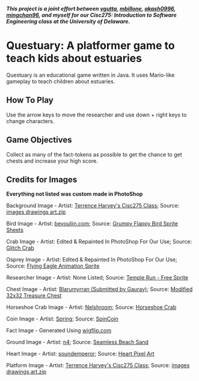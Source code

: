 ***This project is a joint effort between [vgutta](https://github.com/vgutta), [mbillone](https://github.com/mbillone), [akash0996](https://github.com/akash0996), [mingchan96](https://github.com/mingchan96), and myself for our Cisc275: Introduction to Software Engineering class at the University of Delaware.***

# Questuary: A platformer game to teach kids about estuaries

Questuary is an educational game written in Java. It uses Mario-like gameplay to teach children about estuaries.

## How To Play

Use the arrow keys to move the researcher and use down + right keys to change characters. 

## Game Objectives

Collect as many of the fact-tokens as possible to get the chance to get chests and increase your high score.

## Credits for Images
**Everything not listed was custom made in PhotoShop**

Background Image - Artist: [Terrence Harvey's Cisc275 Class](http://www1.udel.edu/CIS/275/tharvey/17F/index.html); Source: [images drawings art.zip](http://www1.udel.edu/CIS/275/tharvey/17F/resources/images%20drawings%20art.zip)

Bird Image - Artist: [bevouliin.com](https://opengameart.org/users/bevouliincom); Source: [Grumpy Flappy Bird Sprite Sheets](https://opengameart.org/content/free-game-asset-grumpy-flappy-bird-sprite-sheets)

Crab Image - Artist: Edited & Repainted In PhotoShop For Our Use; Source: [Glitch Crab](https://www.glitchthegame.com/inhabitants/animals/crab/) 

Osprey Image - Artist: Edited & Repainted In PhotoShop For Our Use; Source: [Flying Eagle Animation Sprite](https://media.istockphoto.com/vectors/flying-eagle-animation-sprite-vector-id502042570)

Researcher Image - Artist: None Listed; Source: [Temple Run - Free Sprite](https://www.gameart2d.com/temple-run---free-sprites.html)

Chest Image - Artist: [Blarumyrran (Submitted by Gaurav)](https://opengameart.org/users/gaurav); Source: [Modified 32x32 Treasure Chest](https://opengameart.org/content/modified-32x32-treasure-chest)

Horseshoe Crab Image - Artist: [Nelshroom](https://www.reddit.com/user/Nelshroom); Source: [Horseshoe Crab](https://www.reddit.com/r/mopeio/comments/5ydpy3/mopeio_art_horseshoe_crab/)

Coin Image - Artist: [Spring](https://opengameart.org/users/spring); Source: [SpinCoin](https://opengameart.org/content/spincoin)

Fact Image - Generated Using [wigflip.com](http://wigflip.com/ds/)

Ground Image - Artist: [n4](https://opengameart.org/users/n4); Source: [Seamless Beach Sand](https://opengameart.org/content/seamless-beach-sand)

Heart Image - Artist: [soundemperor](https://opengameart.org/users/soundemperor); Source: [Heart Pixel Art](https://opengameart.org/content/heart-pixel-art)

Platform Image - Artist: [Terrence Harvey's Cisc275 Class](http://www1.udel.edu/CIS/275/tharvey/17F/index.html); Source: [images drawings art.zip](http://www1.udel.edu/CIS/275/tharvey/17F/resources/images%20drawings%20art.zip)